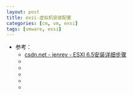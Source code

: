 ```yaml
---
layout: post
title: exsi-虚拟机安装配置
categories: [cm, vm, exsi]
tags: [vmware, exsi]
---
```


* 参考： 
  * [csdn.net - jenrey - ESXI 6.5安装详细步骤](https://blog.csdn.net/JENREY/article/details/83750891)
  * []()
  * []()
  * []()
  * []()
  * []()












